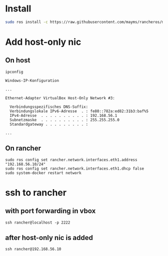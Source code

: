 # Install
```bash
sudo ros install -c https://raw.githubusercontent.com/mayms/rancheros/master/cloud-config.yml -d /dev/sda
```

# Add host-only nic
## On host
```
ipconfig

Windows-IP-Konfiguration

...

Ethernet-Adapter VirtualBox Host-Only Network #3:

  Verbindungsspezifisches DNS-Suffix:
  Verbindungslokale IPv6-Adresse  . : fe80::782a:ed82:31b3:baf%5
  IPv4-Adresse  . . . . . . . . . . : 192.168.56.1
  Subnetzmaske  . . . . . . . . . . : 255.255.255.0
  Standardgateway . . . . . . . . . :

...
```
## On rancher
```
sudo ros config set rancher.network.interfaces.eth1.address "192.168.56.10/24"
sudo ros config set rancher.network.interfaces.eth1.dhcp false
sudo system-docker restart network
```

# ssh to rancher
## with port forwarding in vbox
```
ssh rancher@localhost -p 2222
```

## after host-only nic is added
```
ssh rancher@192.168.56.10
```